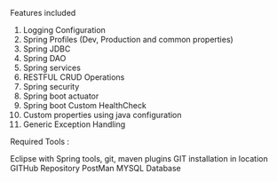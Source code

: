 Features included

1. Logging Configuration
2. Spring Profiles (Dev, Production and common properties)
3. Spring JDBC
4. Spring DAO
5. Spring services
6. RESTFUL CRUD Operations
7. Spring security
8. Spring boot actuator
9. Spring boot Custom HealthCheck
10. Custom properties using java configuration
11. Generic Exception Handling

Required Tools : 

Eclipse with Spring tools, git, maven plugins
GIT installation in location
GITHub Repository
PostMan
MYSQL Database